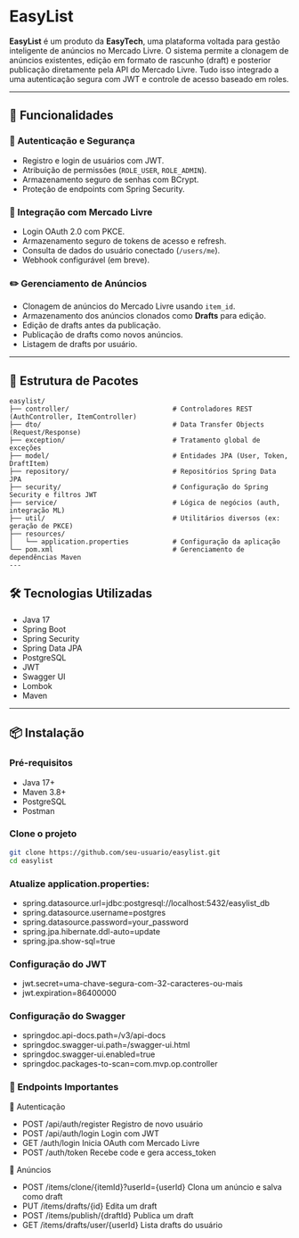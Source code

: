 # EasyList

**EasyList** é um produto da **EasyTech**, uma plataforma voltada para gestão inteligente de anúncios no Mercado Livre. O sistema permite a clonagem de anúncios existentes, edição em formato de rascunho (draft) e posterior publicação diretamente pela API do Mercado Livre. Tudo isso integrado a uma autenticação segura com JWT e controle de acesso baseado em roles.

---

## 🚀 Funcionalidades

### 🔐 Autenticação e Segurança
- Registro e login de usuários com JWT.
- Atribuição de permissões (`ROLE_USER`, `ROLE_ADMIN`).
- Armazenamento seguro de senhas com BCrypt.
- Proteção de endpoints com Spring Security.

### 🛒 Integração com Mercado Livre
- Login OAuth 2.0 com PKCE.
- Armazenamento seguro de tokens de acesso e refresh.
- Consulta de dados do usuário conectado (`/users/me`).
- Webhook configurável (em breve).

### ✏️ Gerenciamento de Anúncios
- Clonagem de anúncios do Mercado Livre usando `item_id`.
- Armazenamento dos anúncios clonados como **Drafts** para edição.
- Edição de drafts antes da publicação.
- Publicação de drafts como novos anúncios.
- Listagem de drafts por usuário.

---

## 🧱 Estrutura de Pacotes

```plaintext
easylist/
├── controller/                          # Controladores REST (AuthController, ItemController)
├── dto/                                 # Data Transfer Objects (Request/Response)
├── exception/                           # Tratamento global de exceções
├── model/                               # Entidades JPA (User, Token, DraftItem)
├── repository/                          # Repositórios Spring Data JPA
├── security/                            # Configuração do Spring Security e filtros JWT
├── service/                             # Lógica de negócios (auth, integração ML)
├── util/                                # Utilitários diversos (ex: geração de PKCE)
├── resources/
│   └── application.properties           # Configuração da aplicação
└── pom.xml                              # Gerenciamento de dependências Maven
---
```
## 🛠️ Tecnologias Utilizadas

- Java 17  
- Spring Boot  
- Spring Security  
- Spring Data JPA  
- PostgreSQL  
- JWT   
- Swagger UI  
- Lombok  
- Maven

---

## 📦 Instalação

### Pré-requisitos

- Java 17+
- Maven 3.8+
- PostgreSQL
- Postman



### Clone o projeto

```bash
git clone https://github.com/seu-usuario/easylist.git
cd easylist

```

### Atualize application.properties:

- spring.datasource.url=jdbc:postgresql://localhost:5432/easylist_db
- spring.datasource.username=postgres
- spring.datasource.password=your_password
- spring.jpa.hibernate.ddl-auto=update
- spring.jpa.show-sql=true

### Configuração do JWT

- jwt.secret=uma-chave-segura-com-32-caracteres-ou-mais
- jwt.expiration=86400000

### Configuração do Swagger

- springdoc.api-docs.path=/v3/api-docs
- springdoc.swagger-ui.path=/swagger-ui.html
- springdoc.swagger-ui.enabled=true
- springdoc.packages-to-scan=com.mvp.op.controller

### 🧪 Endpoints Importantes

🔑 Autenticação


- POST	/api/auth/register	Registro de novo usuário
- POST	/api/auth/login	Login com JWT
- GET	/auth/login	Inicia OAuth com Mercado Livre
- POST	/auth/token	Recebe code e gera access_token

🛒 Anúncios

- POST	/items/clone/{itemId}?userId={userId}	Clona um anúncio e salva como draft
- PUT	/items/drafts/{id}	Edita um draft
- POST	/items/publish/{draftId}	Publica um draft
- GET	/items/drafts/user/{userId}	Lista drafts do usuário

